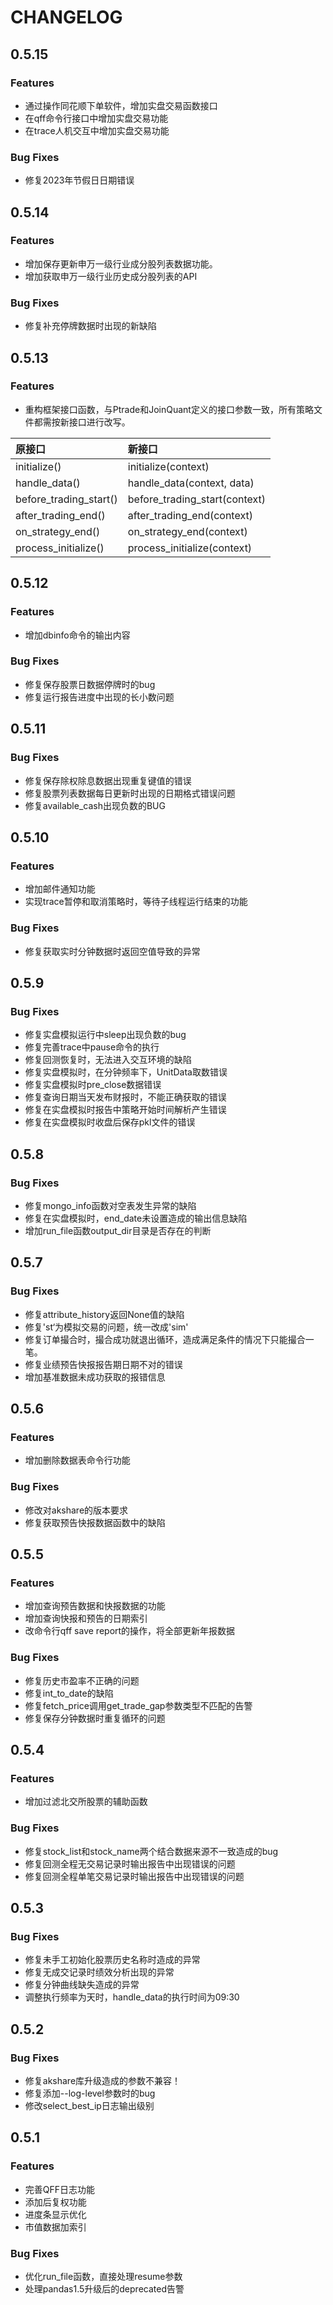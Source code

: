 # CHANGELOG

## 0.5.15

### Features

* 通过操作同花顺下单软件，增加实盘交易函数接口
* 在qff命令行接口中增加实盘交易功能
* 在trace人机交互中增加实盘交易功能

### Bug Fixes

*  修复2023年节假日日期错误

## 0.5.14

### Features

* 增加保存更新申万一级行业成分股列表数据功能。
* 增加获取申万一级行业历史成分股列表的API

### Bug Fixes

*  修复补充停牌数据时出现的新缺陷


## 0.5.13

### Features

* 重构框架接口函数，与Ptrade和JoinQuant定义的接口参数一致，所有策略文件都需按新接口进行改写。

| **原接口**   | **新接口** |
| :------- | :-- |
| initialize()   |  initialize(context) |
| handle_data()  |  handle_data(context, data)  |
| before_trading_start() | before_trading_start(context)  |
| after_trading_end() | after_trading_end(context) |
| on_strategy_end() | on_strategy_end(context) |
| process_initialize() | process_initialize(context) |



## 0.5.12

### Features

* 增加dbinfo命令的输出内容

### Bug Fixes

*  修复保存股票日数据停牌时的bug
*  修复运行报告进度中出现的长小数问题

## 0.5.11

### Bug Fixes

* 修复保存除权除息数据出现重复键值的错误
* 修复股票列表数据每日更新时出现的日期格式错误问题
* 修复available_cash出现负数的BUG

## 0.5.10

### Features

* 增加邮件通知功能
* 实现trace暂停和取消策略时，等待子线程运行结束的功能

### Bug Fixes

* 修复获取实时分钟数据时返回空值导致的异常

## 0.5.9

### Bug Fixes

* 修复实盘模拟运行中sleep出现负数的bug
* 修复完善trace中pause命令的执行
* 修复回测恢复时，无法进入交互环境的缺陷
* 修复实盘模拟时，在分钟频率下，UnitData取数错误
* 修复实盘模拟时pre_close数据错误
* 修复查询日期当天发布财报时，不能正确获取的错误
* 修复在实盘模拟时报告中策略开始时间解析产生错误
* 修复在实盘模拟时收盘后保存pkl文件的错误

## 0.5.8

### Bug Fixes

* 修复mongo_info函数对空表发生异常的缺陷
* 修复在实盘模拟时，end_date未设置造成的输出信息缺陷
* 增加run_file函数output_dir目录是否存在的判断

## 0.5.7

### Bug Fixes

* 修复attribute_history返回None值的缺陷
* 修复'st‘为模拟交易的问题，统一改成'sim'
* 修复订单撮合时，撮合成功就退出循环，造成满足条件的情况下只能撮合一笔。
* 修复业绩预告快报报告期日期不对的错误
* 增加基准数据未成功获取的报错信息

## 0.5.6

### Features

* 增加删除数据表命令行功能

### Bug Fixes

* 修改对akshare的版本要求
* 修复获取预告快报数据函数中的缺陷

## 0.5.5

### Features

* 增加查询预告数据和快报数据的功能
* 增加查询快报和预告的日期索引
* 改命令行qff save report的操作，将全部更新年报数据

### Bug Fixes

* 修复历史市盈率不正确的问题
* 修复int_to_date的缺陷
* 修复fetch_price调用get_trade_gap参数类型不匹配的告警
* 修复保存分钟数据时重复循环的问题

## 0.5.4

### Features

* 增加过滤北交所股票的辅助函数

### Bug Fixes

* 修复stock_list和stock_name两个结合数据来源不一致造成的bug
* 修复回测全程无交易记录时输出报告中出现错误的问题
* 修复回测全程单笔交易记录时输出报告中出现错误的问题

## 0.5.3

### Bug Fixes

* 修复未手工初始化股票历史名称时造成的异常
* 修复无成交记录时绩效分析出现的异常
* 修复分钟曲线缺失造成的异常
* 调整执行频率为天时，handle_data的执行时间为09:30

## 0.5.2

### Bug Fixes

* 修复akshare库升级造成的参数不兼容！
* 修复添加--log-level参数时的bug
* 修改select_best_ip日志输出级别


## 0.5.1

### Features

* 完善QFF日志功能
* 添加后复权功能
* 进度条显示优化
* 市值数据加索引

### Bug Fixes

* 优化run_file函数，直接处理resume参数
* 处理pandas1.5升级后的deprecated告警